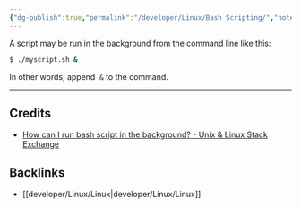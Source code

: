 ```yaml
---
{"dg-publish":true,"permalink":"/developer/Linux/Bash Scripting/","noteIcon":""}
---
```




A script may be run in the background from the command line like this:

```bash
$ ./myscript.sh &
```

In other words, append  `&` to the command.

---
## Credits
- [How can I run bash script in the background? - Unix & Linux Stack Exchange](https://unix.stackexchange.com/questions/616232/how-can-i-run-bash-script-in-the-background)

## Backlinks
- [[developer/Linux/Linux\|developer/Linux/Linux]]